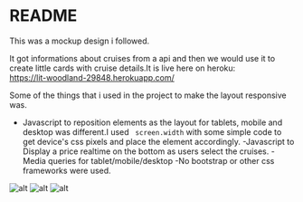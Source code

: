 # README

This was a mockup design i followed.

It got informations about cruises from a api and then we would use it to create little cards with cruise details.It is live here on heroku:  
https://lit-woodland-29848.herokuapp.com/

Some of the things that i used in the project to make the layout responsive was.  
- Javascript to reposition elements as the layout for tablets, mobile and desktop was different.I used ` screen.width` with some simple code to get device's css pixels and place the element accordingly.
-Javascript to Display a price realtime on the bottom as users select the cruises.
-Media queries for tablet/mobile/desktop
-No bootstrap or other css frameworks were used.

![alt]()
![alt]()
![alt]()

